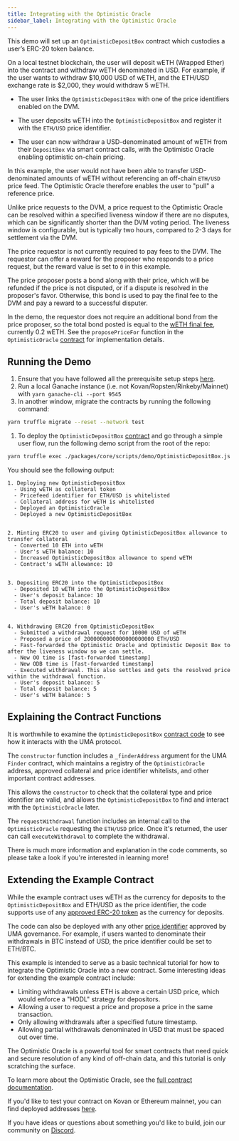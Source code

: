 ```yaml
---
title: Integrating with the Optimistic Oracle
sidebar_label: Integrating with the Optimistic Oracle
---
```


This demo will set up an `OptimisticDepositBox` contract which custodies a user’s ERC-20 token balance.

On a local testnet blockchain, the user will deposit wETH (Wrapped Ether) into the contract and withdraw wETH denominated in USD. For example, if the user wants to withdraw $10,000 USD of wETH, and the ETH/USD exchange rate is $2,000, they would withdraw 5 wETH.

* The user links the `OptimisticDepositBox` with one of the price identifiers enabled on the DVM.

* The user deposits wETH into the `OptimisticDepositBox` and register it with the `ETH/USD` price identifier.

* The user can now withdraw a USD-denominated amount of wETH from their `DepositBox` via smart contract calls, with the Optimistic Oracle enabling optimistic on-chain pricing.

In this example, the user would not have been able to transfer USD-denominated amounts of wETH without referencing an off-chain `ETH/USD` price feed. The Optimistic Oracle therefore enables the user to "pull" a reference price.

Unlike price requests to the DVM, a price request to the Optimistic Oracle can be resolved within a specified liveness window if there are no disputes, which can be significantly shorter than the DVM voting period. The liveness window is configurable, but is typically two hours, compared to 2-3 days for settlement via the DVM.

The price requestor is not currently required to pay fees to the DVM. The requestor can offer a reward for the proposer who responds to a price request, but the reward value is set to `0` in this example.

The price proposer posts a bond along with their price, which will be refunded if the price is not disputed, or if a dispute is resolved in the proposer's favor. Otherwise, this bond is used to pay the final fee to the DVM and pay a reward to a successful disputer.

In the demo, the requestor does not require an additional bond from the price proposer, so the total bond posted is equal to the [wETH final fee](uma-tokenholders/approved-collateral-currencies.md), currently 0.2 wETH. See the `proposePriceFor` function in the `OptimisticOracle` [contract](https://docs-dot-uma-protocol.appspot.com/uma/contracts/OptimisticOracle.html) for implementation details.

## Running the Demo

1. Ensure that you have followed all the prerequisite setup steps [here](developers/setup.md).
2. Run a local Ganache instance (i.e. not Kovan/Ropsten/Rinkeby/Mainnet) with `yarn ganache-cli --port 9545`
3. In another window, migrate the contracts by running the following command:

```bash
yarn truffle migrate --reset --network test
```

1. To deploy the `OptimisticDepositBox` [contract](https://github.com/UMAprotocol/protocol/blob/master/packages/core/contracts/financial-templates/demo/OptimisticDepositBox.sol) and go through a simple user flow, run the following demo script from the root of the repo:

```bash
yarn truffle exec ./packages/core/scripts/demo/OptimisticDepositBox.js --network test
```

You should see the following output:

```
1. Deploying new OptimisticDepositBox
  - Using wETH as collateral token
  - Pricefeed identifier for ETH/USD is whitelisted
  - Collateral address for wETH is whitelisted
  - Deployed an OptimisticOracle
  - Deployed a new OptimisticDepositBox


2. Minting ERC20 to user and giving OptimisticDepositBox allowance to transfer collateral
  - Converted 10 ETH into wETH
  - User's wETH balance: 10
  - Increased OptimisticDepositBox allowance to spend wETH
  - Contract's wETH allowance: 10


3. Depositing ERC20 into the OptimisticDepositBox
  - Deposited 10 wETH into the OptimisticDepositBox
  - User's deposit balance: 10
  - Total deposit balance: 10
  - User's wETH balance: 0


4. Withdrawing ERC20 from OptimisticDepositBox
  - Submitted a withdrawal request for 10000 USD of wETH
  - Proposed a price of 2000000000000000000000 ETH/USD
  - Fast-forwarded the Optimistic Oracle and Optimistic Deposit Box to after the liveness window so we can settle.
  - New OO time is [fast-forwarded timestamp]
  - New ODB time is [fast-forwarded timestamp]
  - Executed withdrawal. This also settles and gets the resolved price within the withdrawal function.
  - User's deposit balance: 5
  - Total deposit balance: 5
  - User's wETH balance: 5
```

## Explaining the Contract Functions

It is worthwhile to examine the `OptimisticDepositBox` [contract code](https://github.com/UMAprotocol/protocol/blob/master/packages/core/contracts/financial-templates/demo/OptimisticDepositBox.sol) to see how it interacts with the UMA protocol.

The `constructor` function includes a `_finderAddress` argument for the UMA `Finder` contract, which maintains a registry of the `OptimisticOracle` address, approved collateral and price identifier whitelists, and other important contract addresses.

This allows the `constructor` to check that the collateral type and price identifier are valid, and allows the `OptimisticDepositBox` to find and interact with the `OptimisticOracle` later.

The `requestWithdrawal` function includes an internal call to the `OptimisticOracle` requesting the `ETH/USD` price. Once it's returned, the user can call `executeWithdrawal` to complete the withdrawal.

There is much more information and explanation in the code comments, so please take a look if you're interested in learning more!

## Extending the Example Contract

While the example contract uses wETH as the currency for deposits to the `OptimisticDepositBox` and ETH/USD as the price identifier, the code supports use of any [approved ERC-20 token](uma-tokenholders/approved-collateral-currencies.md) as the currency for deposits.

The code can also be deployed with any other [price identifier](uma-tokenholders/approved-price-identifiers.md) approved by UMA governance. For example, if users wanted to denominate their withdrawals in BTC instead of USD, the price identifier could be set to ETH/BTC.

This example is intended to serve as a basic technical tutorial for how to integrate the Optimistic Oracle into a new contract. Some interesting ideas for extending the example contract include:

- Limiting withdrawals unless ETH is above a certain USD price, which would enforce a "HODL" strategy for depositors.
- Allowing a user to request a price and propose a price in the same transaction.
- Only allowing withdrawals after a specified future timestamp.
- Allowing partial withdrawals denominated in USD that must be spaced out over time.

The Optimistic Oracle is a powerful tool for smart contracts that need quick and secure resolution of any kind of off-chain data, and this tutorial is only scratching the surface.

To learn more about the Optimistic Oracle, see the [full contract documentation](https://docs-dot-uma-protocol.appspot.com/uma/contracts/OptimisticOracle.html).

If you'd like to test your contract on Kovan or Ethereum mainnet, you can find deployed addresses [here](https://docs.umaproject.org/dev-ref/addresses).

If you have ideas or questions about something you'd like to build, join our community on [Discord](https://discord.com/invite/jsb9XQJ).
